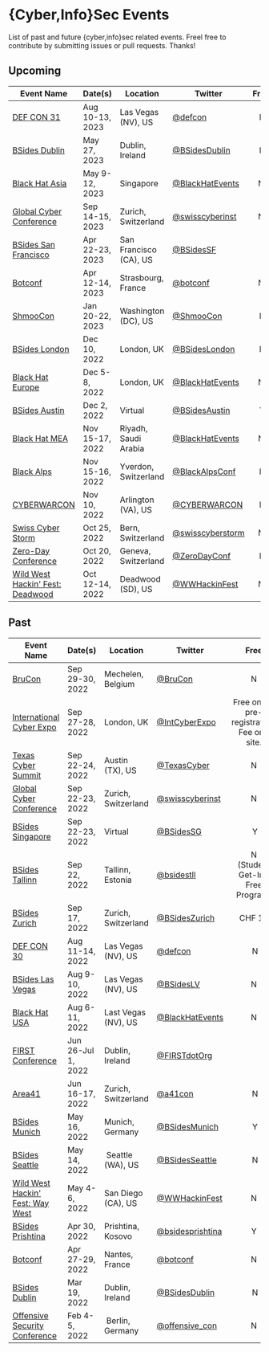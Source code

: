 # {Cyber,Info}Sec Events

List of past and future {cyber,info}sec related events. Freel free to contribute by submitting issues or pull requests. Thanks!

## Upcoming

| Event Name | Date(s) | Location | Twitter | Free
| ---------- | ------- | -------- | ------- | :--------:
| [DEF CON 31](https://defcon.org/) | Aug 10-13, 2023 | Las Vegas (NV), US | [@defcon](https://twitter.com/defcon) | N
| [BSides Dublin](https://www.bsidesdub.ie/) | May 27, 2023 | Dublin, Ireland | [@BSidesDublin](https://twitter.com/BSidesDublin) | N
| [Black Hat Asia](https://www.blackhat.com) | May 9-12, 2023 | Singapore | [@BlackHatEvents](https://twitter.com/BlackHatEvents) | N
| [Global Cyber Conference](https://swisscyberinstitute.com/conference/) | Sep 14-15, 2023 | Zurich, Switzerland | [@swisscyberinst](https://twitter.com/swisscyberinst) | N
| [BSides San Francisco](https://bsidessf.org/) | Apr 22-23, 2023 | San Francisco (CA), US | [@BSidesSF](https://twitter.com/BSidesSF) | 
| [Botconf](https://www.botconf.eu/) | Apr 12-14, 2023 | Strasbourg, France | [@botconf](http://www.twitter.com/Botconf) | N
| [ShmooCon](https://shmoocon.org/) | Jan 20-22, 2023 | Washington (DC), US | [@ShmooCon](https://twitter.com/shmoocon/) | N
| [BSides London](https://www.securitybsides.org.uk/) | Dec 10, 2022 | London, UK | [@BSidesLondon](https://twitter.com/BSidesLondon) | N
| [Black Hat Europe](https://www.blackhat.com/eu-22/ ) | Dec 5-8, 2022 | London, UK | [@BlackHatEvents](https://twitter.com/BlackHatEvents) | N
| [BSides Austin](https://bsidesaustin.com/) | Dec 2, 2022 | Virtual | [@BSidesAustin](https://twitter.com/bsidesaustin) | Y
| [Black Hat MEA](https://blackhatmea.com/) | Nov 15-17, 2022 | Riyadh, Saudi Arabia | [@BlackHatEvents](https://twitter.com/BlackHatEvents) | N
| [Black Alps](https://blackalps.ch) | Nov 15-16, 2022 | Yverdon, Switzerland | [@BlackAlpsConf](https://twitter.com/BlackAlpsConf) | N
| [CYBERWARCON](https://www.cyberwarcon.com/) | Nov 10, 2022 | Arlington (VA), US | [@CYBERWARCON](https://twitter.com/CYBERWARCON) | N
| [Swiss Cyber Storm](https://www.swisscyberstorm.com/) | Oct 25, 2022 | Bern, Switzerland | [@swisscyberstorm](https://twitter.com/swisscyberstorm) | N
| [Zero-Day Conference](https://zero-day.ch) | Oct 20, 2022 | Geneva, Switzerland | [@ZeroDayConf](https://twitter.com/ZeroDayConf) | N
| [Wild West Hackin' Fest: Deadwood](https://wildwesthackinfest.com/deadwood/) | Oct 12-14, 2022 | Deadwood (SD), US | [@WWHackinFest](https://twitter.com/WWHackinFest) | N

## Past

| Event Name | Date(s) | Location | Twitter | Free
| ---------- | ------- | -------- | ------- | :--------:
| [BruCon](https://www.brucon.org/2022/ ) | Sep 29-30, 2022 | Mechelen, Belgium | [@BruCon](https://twitter.com/BruCon) | N
| [International Cyber Expo](https://www.internationalcyberexpo.com) | Sep 27-28, 2022 | London, UK | [@IntCyberExpo](https://twitter.com/IntCyberExpo) | Free online pre-registration.<br/>Fee on-site.
| [Texas Cyber Summit](https://texascyber.com/) | Sep 22-24, 2022 | Austin (TX), US | [@TexasCyber](https://twitter.com/texascyber) | N
| [Global Cyber Conference](https://swisscyberinstitute.com/conference/) | Sep 22-23, 2022| Zurich, Switzerland | [@swisscyberinst](https://twitter.com/swisscyberinst) | N
| [BSides Singapore](https://bsidessg.org/) | Sep 22-23, 2022 | Virtual | [@BSidesSG](https://twitter.com/BSidesSG) | Y
| [BSides Tallinn](https://tallinn.bsides.ee/) | Sep 22, 2022 | Tallinn, Estonia | [@bsidestll](https://twitter.com/bsidestll) | N<br/>(Student Get-In-Free Program)
| [BSides Zurich](https://bsideszh.ch/) | Sep 17, 2022 | Zurich, Switzerland | [@BSidesZurich](https://twitter.com/BsidesZurich) | CHF 10
| [DEF CON 30](https://defcon.org/) | Aug 11-14, 2022 | Las Vegas (NV), US | [@defcon](https://twitter.com/defcon) | N
| [BSides Las Vegas](https://bsideslv.org/) | Aug 9-10, 2022 | Las Vegas (NV), US | [@BSidesLV](https://www.twitter.com/bsideslv) | N
| [Black Hat USA](https://www.blackhat.com/us-22/) | Aug 6-11, 2022 | Last Vegas (NV), US | [@BlackHatEvents](https://twitter.com/BlackHatEvents) | N
| [FIRST Conference](https://www.first.org/conference/2022/) | Jun 26-Jul 1, 2022 | Dublin, Ireland | [@FIRSTdotOrg](https://twitter.com/FIRSTdotOrg)
| [Area41](https://area41.io/) | Jun 16-17, 2022 | Zurich, Switzerland |  [@a41con](https://twitter.com/a41con) | N
| [BSides Munich](https://2022.bsidesmunich.org/) | May 16, 2022 | Munich, Germany | [@BSidesMunich](https://twitter.com/bsidesmunich) | Y
| [BSides Seattle](https://www.bsidesseattle.com/) | May 14, 2022 | Seattle (WA), US | [@BSidesSeattle](https://twitter.com/bsidesseattle) | N
| [Wild West Hackin' Fest: Way West](https://wildwesthackinfest.com/way-west/) | May 4-6, 2022 | San Diego (CA), US | [@WWHackinFest](https://twitter.com/WWHackinFest) | N
| [BSides Prishtina](https://www.bsidesprishtina.org/) | Apr 30, 2022 | Prishtina, Kosovo | [@bsidesprishtina](https://www.twitter.com/bsidesprishtina) | Y
| [Botconf](https://www.botconf.eu/) | Apr 27-29, 2022 | Nantes, France | [@botconf](http://www.twitter.com/Botconf) | N
| [BSides Dublin](https://www.bsidesdub.ie/) | Mar 19, 2022 | Dublin, Ireland | [@BSidesDublin](https://twitter.com/BSidesDublin) | N
| [Offensive Security Conference](https://www.offensivecon.org/) | Feb 4-5, 2022 | Berlin, Germany | [@offensive_con](https://twitter.com/offensive_con) | N
